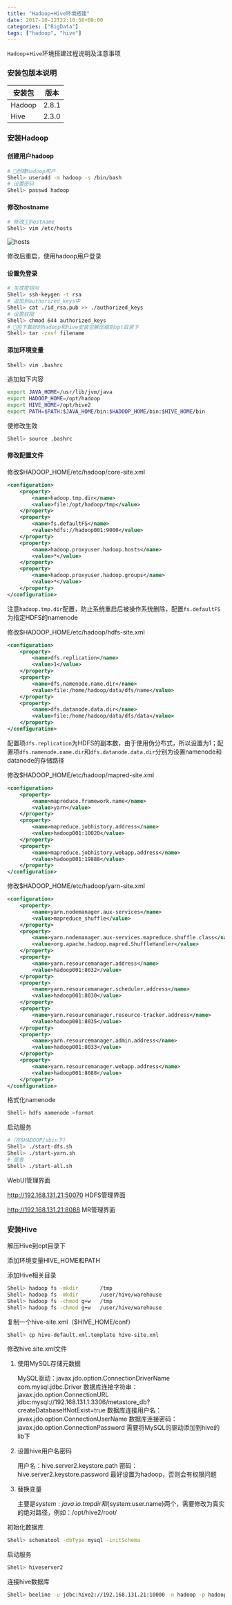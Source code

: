 ```yaml
---
title: "Hadoop+Hive环境搭建"
date: 2017-10-12T22:10:56+08:00
categories: ["BigData"]
tags: ["hadoop", "hive"]
---
```


`Hadoop`+`Hive`环境搭建过程说明及注意事项
<!--more-->

### 安装包版本说明

安装包  | 版本
---    |---
Hadoop | 2.8.1
Hive   | 2.3.0

### 安装Hadoop

#### 创建用户hadoop

``` sh
# 创建hadoop用户
Shell> useradd -m hadoop -s /bin/bash
# 设置密码
Shell> passwd hadoop
```

#### 修改hostname

``` sh
# 修改hostname
Shell> vim /etc/hosts
```
![hosts](http://ocd8m6zlz.bkt.clouddn.com/clipboard.png)

修改后重启，使用hadoop用户登录

#### 设置免登录

``` sh
# 生成密钥对
Shell> ssh-keygen -t rsa
# 追加到authorized_keys中
Shell> cat ./id_rsa.pub >> ./authorized_keys
# 设置权限
Shell> chmod 644 authorized_keys
# 将下载好的hadoop和hive安装包解压缩到opt目录下
Shell> tar -zxvf filename
```

#### 添加环境变量

``` sh
Shell> vim .bashrc
```    

追加如下内容
    
``` sh
export JAVA_HOME=/usr/lib/jvm/java
export HADOOP_HOME=/opt/hadoop
export HIVE_HOME=/opt/hive2
export PATH=$PATH:$JAVA_HOME/bin:$HADOOP_HOME/bin:$HIVE_HOME/bin
```

使修改生效

``` sh
Shell> source .bashrc
```

#### 修改配置文件

修改$HADOOP_HOME/etc/hadoop/core-site.xml

``` xml
<configuration>
    <property>
        <name>hadoop.tmp.dir</name>
        <value>file:/opt/hadoop/tmp</value>
    </property>
    <property>
        <name>fs.defaultFS</name>
        <value>hdfs://hadoop001:9000</value>
    </property>
    <property>
        <name>hadoop.proxyuser.hadoop.hosts</name>
        <value>*</value>
    </property>
    <property>
        <name>hadoop.proxyuser.hadoop.groups</name>
        <value>*</value>
    </property>
</configuration>
```

注意`hadoop.tmp.dir`配置，防止系统重启后被操作系统删除，配置`fs.defaultFS`为指定HDFS的namenode

修改$HADOOP_HOME/etc/hadoop/hdfs-site.xml

``` xml
<configuration>
    <property>
        <name>dfs.replication</name>
        <value>1</value>
    </property>
    <property>
        <name>dfs.namenode.name.dir</name>
        <value>file:/home/hadoop/data/dfs/name</value>
    </property>
    <property>
        <name>dfs.datanode.data.dir</name>
        <value>file:/home/hadoop/data/dfs/data</value>
    </property>
</configuration>
```

配置项`dfs.replication`为HDFS的副本数，由于使用伪分布式，所以设置为1；配置项`dfs.namenode.name.dir`和`dfs.datanode.data.dir`分别为设置namenode和datanode的存储路径

修改$HADOOP_HOME/etc/hadoop/mapred-site.xml

``` xml
<configuration>
    <property>
        <name>mapreduce.framework.name</name>
        <value>yarn</value>
    </property>
    <property>
        <name>mapreduce.jobhistory.address</name>
        <value>hadoop001:10020</value>
    </property>
    <property>
        <name>mapreduce.jobhistory.webapp.address</name>
        <value>hadoop001:19888</value>
    </property>
</configuration>
```

修改$HADOOP_HOME/etc/hadoop/yarn-site.xml

``` xml
<configuration>
    <property>
        <name>yarn.nodemanager.aux-services</name>
        <value>mapreduce_shuffle</value>
    </property>
    <property>
        <name>yarn.nodemanager.aux-services.mapreduce.shuffle.class</name>
        <value>org.apache.hadoop.mapred.ShuffleHandler</value>
    </property>
    <property>
        <name>yarn.resourcemanager.address</name>
        <value>hadoop001:8032</value>
    </property>
    <property>
        <name>yarn.resourcemanager.scheduler.address</name>
        <value>hadoop001:8030</value>
    </property>
    <property>
        <name>yarn.resourcemanager.resource-tracker.address</name>
        <value>hadoop001:8035</value>
    </property>
    <property>
        <name>yarn.resourcemanager.admin.address</name>
        <value>hadoop001:8033</value>
    </property>
    <property>
        <name>yarn.resourcemanager.webapp.address</name>
        <value>hadoop001:8088</value>
    </property>
</configuration>
```

格式化namenode

``` sh
Shell> hdfs namenode –format
```

启动服务

``` sh
#（在$HADOOP/sbin下）
Shell> ./start-dfs.sh
Shell> ./start-yarn.sh
# 或者
Shell> ./start-all.sh
```

WebUI管理界面

http://192.168.131.21:50070     HDFS管理界面

http://192.168.131.21:8088       MR管理界面

### 安装Hive

解压Hive到opt目录下

添加环境变量HIVE_HOME和PATH

添加Hive相关目录

``` sh
Shell> hadoop fs -mkdir       /tmp
Shell> hadoop fs -mkdir       /user/hive/warehouse
Shell> hadoop fs -chmod g+w   /tmp
Shell> hadoop fs -chmod g+w   /user/hive/warehouse
```

复制一个hive-site.xml（$HIVE_HOME/conf）

``` sh
Shell> cp hive-default.xml.template hive-site.xml
```

修改hive.site.xml文件

1. 使用MySQL存储元数据

    MySQL驱动：javax.jdo.option.ConnectionDriverName
    com.mysql.jdbc.Driver
    数据库连接字符串：javax.jdo.option.ConnectionURL
    jdbc:mysql://192.168.131.1:3306/metastore_db?createDatabaseIfNotExist=true
    数据库连接用户名：javax.jdo.option.ConnectionUserName
    数据库连接密码：javax.jdo.option.ConnectionPassword
    需要将MySQL的驱动添加到hive的lib下

2. 设置hive用户名密码

    用户名：hive.server2.keystore.path
    密码：hive.server2.keystore.password
    最好设置为hadoop，否则会有权限问题

3. 替换变量

    主要是${system:java.io.tmpdir}和${system:user.name}两个，需要修改为真实的绝对路径，例如：/opt/hive2/root/

初始化数据库

``` sh
Shell> schematool -dbType mysql -initSchema
```

启动服务

``` sh
Shell> hiveserver2
```

连接hive数据库

``` sh
Shell> beeline -u jdbc:hive2://192.168.131.21:10000 -n hadoop -p hadoop
```